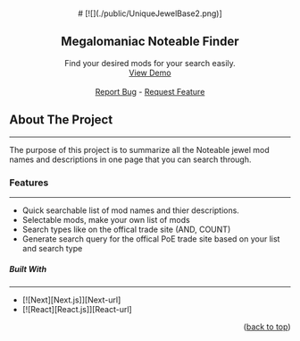 <a name="readme-top"></a>

<!-- PROJECT LOGO -->
<br />
<div align="center">
  # [![](./public/UniqueJewelBase2.png)]
  <h2 align="center">Megalomaniac Noteable Finder</h2>

  <!-- CALL TO ACTION -->
  <p align="center">
    Find your desired mods for your search easily. 
    <br />
    <a href="https://github.com/ipatrikxz/">View Demo</strong></a>
    <br />
    <br />
    <a href="https://github.com/ipatrikxz/PoE-Megalomaniac-for-trade/issues">Report Bug</a>
    -
    <a href="https://github.com/ipatrikxz/PoE-Megalomaniac-for-trade/issues">Request Feature</a>
  </p>
</div>

<!-- ABOUT THE PROJECT -->
## About The Project
  ----------------------------------------------------------------

The purpose of this project is to summarize all the Noteable jewel mod names and descriptions in one page that you can search through.


### Features
  ----------------------------------------------------------------
  - Quick searchable list of mod names and thier descriptions.
  - Selectable mods, make your own list of mods
  - Search types like on the offical trade site (AND, COUNT)
  - Generate search query for the offical PoE trade site based on your list and search type

##### Built With
  ----------------------------------------------------------------

* [![Next][Next.js]][Next-url]
* [![React][React.js]][React-url]

<p align="right">(<a href="#readme-top">back to top</a>)</p>